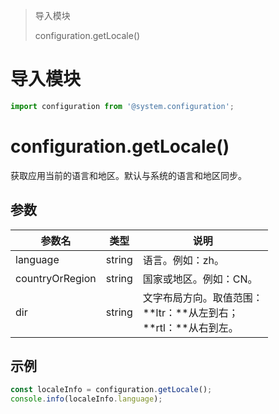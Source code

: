 > 导入模块
>
> configuration.getLocale()

# 导入模块

```javascript
import configuration from '@system.configuration';
```

# configuration.getLocale()

获取应用当前的语言和地区。默认与系统的语言和地区同步。

## 参数

| 参数名          | 类型   | 说明                                                         |
| --------------- | ------ | ------------------------------------------------------------ |
| language        | string | 语言。例如：zh。                                             |
| countryOrRegion | string | 国家或地区。例如：CN。                                       |
| dir             | string | 文字布局方向。取值范围：<br/>**ltr：**从左到右；<br/>**rtl：**从右到左。 |

## 示例

```javascript
const localeInfo = configuration.getLocale();
console.info(localeInfo.language);
```